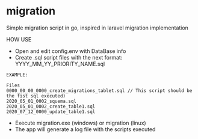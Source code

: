 # migration
Simple migration script in go, inspired in laravel migration implementation

HOW USE
* Open and edit config.env with DataBase info
* Create .sql script files with the next format: YYYY_MM_YY_PRIORITY_NAME.sql
````
EXAMPLE: 

Files
0000_00_00_0000_create_migrations_tablet.sql // This script should be the fist sql executed)
2020_05_01_0002_squema.sql
2020_05_01_0002_create_table1.sql
2020_07_12_0000_update_table1.sql
````
* Execute migration.exe (windows) or migration (linux)
* The app will generate a log file with the scripts executed